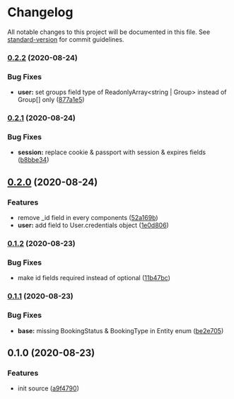 # Changelog

All notable changes to this project will be documented in this file. See [standard-version](https://github.com/conventional-changelog/standard-version) for commit guidelines.

### [0.2.2](https://github.com/fhg-test/core/compare/v0.2.1...v0.2.2) (2020-08-24)


### Bug Fixes

* **user:** set groups field type of ReadonlyArray<string | Group> instead of Group[] only ([877a1e5](https://github.com/fhg-test/core/commit/877a1e5))



### [0.2.1](https://github.com/fhg-test/core/compare/v0.2.0...v0.2.1) (2020-08-24)


### Bug Fixes

* **session:** replace cookie & passport with session & expires fields ([b8bbe34](https://github.com/fhg-test/core/commit/b8bbe34))



## [0.2.0](https://github.com/fhg-test/core/compare/v0.1.2...v0.2.0) (2020-08-24)


### Features

* remove _id field in every components ([52a169b](https://github.com/fhg-test/core/commit/52a169b))
* **user:** add  field to User.credentials object ([1e0d806](https://github.com/fhg-test/core/commit/1e0d806))



### [0.1.2](https://github.com/fhg-test/core/compare/v0.1.1...v0.1.2) (2020-08-23)


### Bug Fixes

* make id fields required instead of optional ([11b47bc](https://github.com/fhg-test/core/commit/11b47bc))



### [0.1.1](https://github.com/fhg-test/core/compare/v0.1.0...v0.1.1) (2020-08-23)


### Bug Fixes

* **base:** missing BookingStatus & BookingType in Entity enum ([be2e705](https://github.com/fhg-test/core/commit/be2e705))



## 0.1.0 (2020-08-23)


### Features

* init source ([a9f4790](https://github.com/fhg-test/core/commit/a9f4790))
